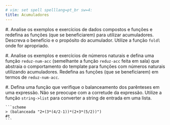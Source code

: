 ```yaml
---
# vim: set spell spelllang=pt_br sw=4:
title: Acumuladores
---
```


#.  Analise os exemplos e exercícios de dados compostos e funções e redefina as
    funções (que se beneficiarem) para utilizar acumuladores. Descreva
    o benefício e o propósito do acumulador. Utilize a função `foldl` onde for
    apropriado.

#.  Analise os exemplos e exercícios de números naturais e defina uma função
    `reduz-num-acc` (semelhante a função `reduz-acc` feita em sala) que
    abstraia o comportamento do template para funções com números naturais
    utilizando acumuladores. Redefina as funções (que se beneficiarem) em
    termos de `reduz-num-acc`.

#.  Defina uma função que verifique o balanceamento dos parênteses em uma expressão.
    Não se preocupe com a corretude da expressão. Utilize a função `string->list`
    para converter a string de entrada em uma lista.

    ```scheme
    > (balanceada "2+(3*(4/2-1))*(2+3*(5/2))")
    #t
    ```

